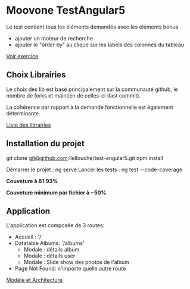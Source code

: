 # Moovone TestAngular5
Le test contient tous les éléments demandés avec les éléments bonus 
-   ajouter un moteur de recherche
-   ajouter le "order by" au clique sur les labels des colonnes du tableau

[Voir exercice](docs/exercice.md)

## Choix Librairies
Le choix des lib est basé principalement sur la communauté github, le nombre de forks et maintien de celles-ci (last commit).

La cohérence par rapport à la demande fonctionnelle est également déterminante.

[Liste des librairies](docs/libs.md)

## Installation du projet
git clone git@github.com:llellouche/test-angular5.git
npm install

Démarrer le projet : ng serve
Lancer les tests : ng test --code-coverage

**Couveture à 81.93%**

**Couveture minimum par fichier à ~50%**

## Application
L'application est composée de 3 routes:
- Accueil : '/'
- Datatable Albums: '/albums'
    - Modale : détails album
    - Modale : détails user
    - Modale : Slide show des photos de l'album
- Page Not Found: n'importe quelle autre route

[Modèle et Architecture](docs/archi.md)
